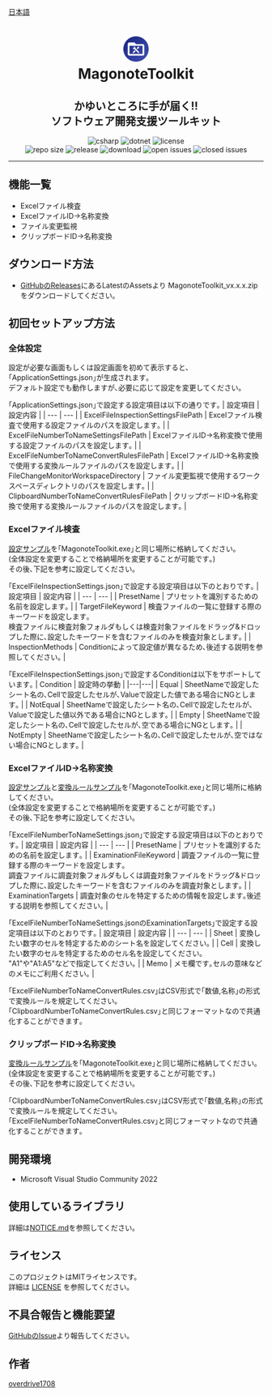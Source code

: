 [日本語](README.md)

<h1 align="center">
    <a href="https://github.com/overdrive1708/MagonoteToolkit">
        <img alt="MagonoteToolkit" src="asetts/ApplicationIcon.png" width="50" height="50">
    </a><br>
    MagonoteToolkit
</h1>

<h2 align="center">
    かゆいところに手が届く!!<br>
    ソフトウェア開発支援ツールキット
</h2>

<div align="center">
    <img alt="csharp" src="https://img.shields.io/badge/csharp-blue.svg?style=plastic&logo=csharp">
    <img alt="dotnet" src="https://img.shields.io/badge/.NET-blue.svg?style=plastic&logo=dotnet">
    <img alt="license" src="https://img.shields.io/github/license/overdrive1708/MagonoteToolkit?style=plastic">
    <br>
    <img alt="repo size" src="https://img.shields.io/github/repo-size/overdrive1708/MagonoteToolkit?style=plastic&logo=github">
    <img alt="release" src="https://img.shields.io/github/release/overdrive1708/MagonoteToolkit?style=plastic&logo=github">
    <img alt="download" src="https://img.shields.io/github/downloads/overdrive1708/MagonoteToolkit/total?style=plastic&logo=github&color=brightgreen">
    <img alt="open issues" src="https://img.shields.io/github/issues-raw/overdrive1708/MagonoteToolkit?style=plastic&logo=github&color=brightgreen">
    <img alt="closed issues" src="https://img.shields.io/github/issues-closed-raw/overdrive1708/MagonoteToolkit?style=plastic&logo=github&color=brightgreen">
</div>

---

## 機能一覧
- Excelファイル検査
- ExcelファイルID->名称変換
- ファイル変更監視
- クリップボードID->名称変換

## ダウンロード方法
- [GitHubのReleases](https://github.com/overdrive1708/MagonoteToolkit/releases)にあるLatestのAssetsより
MagonoteToolkit_vx.x.x.zipをダウンロードしてください｡

## 初回セットアップ方法

### 全体設定

設定が必要な画面もしくは設定画面を初めて表示すると､｢ApplicationSettings.json｣が生成されます｡  
デフォルト設定でも動作しますが､必要に応じて設定を変更してください｡  

｢ApplicationSettings.json｣で設定する設定項目は以下の通りです｡
| 設定項目 | 設定内容 |
| --- | --- |
| ExcelFileInspectionSettingsFilePath | Excelファイル検査で使用する設定ファイルのパスを設定します｡ |
| ExcelFileNumberToNameSettingsFilePath | ExcelファイルID->名称変換で使用する設定ファイルのパスを設定します｡ |
| ExcelFileNumberToNameConvertRulesFilePath | ExcelファイルID->名称変換で使用する変換ルールファイルのパスを設定します｡ |
| FileChangeMonitorWorkspaceDirectory | ファイル変更監視で使用するワークスペースディレクトリのパスを設定します｡ |
| ClipboardNumberToNameConvertRulesFilePath | クリップボードID->名称変換で使用する変換ルールファイルのパスを設定します｡ |

### Excelファイル検査
[設定サンプル](asetts/SampleSettings/ExcelFileInspectionSettings.json)を｢MagonoteToolkit.exe｣と同じ場所に格納してください｡  
(全体設定を変更することで格納場所を変更することが可能です｡)  
その後､下記を参考に設定してください｡  

｢ExcelFileInspectionSettings.json｣で設定する設定項目は以下のとおりです｡
| 設定項目 | 設定内容 |
| --- | --- |
| PresetName | プリセットを識別するための名前を設定します｡ |
| TargetFileKeyword | 検査ファイルの一覧に登録する際のキーワードを設定します｡<br>検査ファイルに検査対象フォルダもしくは検査対象ファイルをドラッグ&ドロップした際に､設定したキーワードを含むファイルのみを検査対象とします｡ |
| InspectionMethods | Conditionによって設定値が異なるため､後述する説明を参照してください｡ |

｢ExcelFileInspectionSettings.json｣で設定するConditionは以下をサポートしています｡
| Condition | 設定時の挙動 |
|---|---|
| Equal | SheetNameで設定したシート名の､Cellで設定したセルが､Valueで設定した値である場合にNGとします｡ |
| NotEqual | SheetNameで設定したシート名の､Cellで設定したセルが､Valueで設定した値以外である場合にNGとします｡ |
| Empty | SheetNameで設定したシート名の､Cellで設定したセルが､空である場合にNGとします｡ |
| NotEmpty | SheetNameで設定したシート名の､Cellで設定したセルが､空ではない場合にNGとします｡ |

### ExcelファイルID->名称変換
[設定サンプル](asetts/SampleSettings/ExcelFileNumberToNameSettings.json)と[変換ルールサンプル](asetts/SampleSettings/ExcelFileNumberToNameConvertRules.csv)を｢MagonoteToolkit.exe｣と同じ場所に格納してください｡  
(全体設定を変更することで格納場所を変更することが可能です｡)  
その後､下記を参考に設定してください｡  

｢ExcelFileNumberToNameSettings.json｣で設定する設定項目は以下のとおりです｡
| 設定項目 | 設定内容 |
| --- | --- |
| PresetName | プリセットを識別するための名前を設定します｡ |
| ExaminationFileKeyword | 調査ファイルの一覧に登録する際のキーワードを設定します｡<br>調査ファイルに調査対象フォルダもしくは調査対象ファイルをドラッグ&ドロップした際に､設定したキーワードを含むファイルのみを調査対象とします｡ |
| ExaminationTargets | 調査対象のセルを特定するための情報を設定します｡後述する説明を参照してください｡ |

｢ExcelFileNumberToNameSettings.jsonのExaminationTargets｣で設定する設定項目は以下のとおりです｡
| 設定項目 | 設定内容 |
| --- | --- |
| Sheet | 変換したい数字のセルを特定するためのシート名を設定してください｡ |
| Cell | 変換したい数字のセルを特定するためのセル名を設定してください｡<br>"A1"や"A1:A5"などで指定してください｡ |
| Memo | メモ欄です｡セルの意味などのメモにご利用ください｡ |

｢ExcelFileNumberToNameConvertRules.csv｣はCSV形式で｢数値,名称｣の形式で変換ルールを規定してください｡
｢ClipboardNumberToNameConvertRules.csv｣と同じフォーマットなので共通化することができます｡

### クリップボードID->名称変換
[変換ルールサンプル](asetts/SampleSettings/ClipboardNumberToNameConvertRules.csv)を｢MagonoteToolkit.exe｣と同じ場所に格納してください｡  
(全体設定を変更することで格納場所を変更することが可能です｡)  
その後､下記を参考に設定してください｡  

｢ClipboardNumberToNameConvertRules.csv｣はCSV形式で｢数値,名称｣の形式で変換ルールを規定してください｡
｢ExcelFileNumberToNameConvertRules.csv｣と同じフォーマットなので共通化することができます｡

## 開発環境
- Microsoft Visual Studio Community 2022

## 使用しているライブラリ
詳細は[NOTICE.md](NOTICE.md)を参照してください｡

## ライセンス
このプロジェクトはMITライセンスです。  
詳細は [LICENSE](LICENSE) を参照してください。

## 不具合報告と機能要望
[GitHubのIssue](https://github.com/overdrive1708/MagonoteToolkit/issues)より報告してください｡

## 作者
[overdrive1708](https://github.com/overdrive1708)
